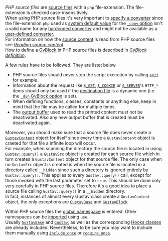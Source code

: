 *PHP source files* are [source files](Source-files) with a `php` file-extension. The file-extension is checked case-insensitively.  
When using PHP source files it's very important to [specify a converter](Gustav-core-options#_conv) since the file-extension `php` used as [system default value](GvBlock-option-default-values#_conv_default) for the [`_conv` option](Gustav-core-options#_conv) isn't a valid name for any [hardcoded converter](Converting-source-content#hardcoded-converters) and might not be available as a [user-defined converter](User-defined-converters).  
For information on how the [source content](Source-content) is read from PHP source files see [*Reading source content*](Reading-source-content).  
How to define a [GvBlock](GvBlock) in PHP source files is described in [*GvBlock definition*](GvBlock-definition).

A few rules have to be followed. They are listet below.

+   PHP source files should never stop the script execution by calling [`exit`](http://php.net/manual/en/function.exit.php) for example.
+   Information about the request like [`$_GET`](http://php.net/manual/en/reserved.variables.get.php), [`$_COOKIE`](http://php.net/manual/en/reserved.variables.cookies.php) or [`$_SERVER`](http://php.net/manual/en/reserved.variables.server.php)'s `HTTP_*` items should only be used if the [destination file](Destination-files) is a dynamic one (i.e. the [`_dyn` GvBlock option](Gustav-core-options) is set).
+   When defining functions, classes, constants or anything else, keep in mind that the file may be called for multiple times.
+   The [output buffer](http://php.net/manual/en/ref.outcontrol.php) used to read the printed content must not be deactivated. Also any new output buffer that is created must be deactivated again.

Moreover, you should make sure that a source file does never create a [`GustavContent`](API#gustavcontent) object for itself since every time a `GustavContent` object is craeted for that file a infinite loop will occur.  
For example, when scanning the directory the source file is located in using [`Gustav::query()`](Public-API%3a-Gustav#string-query--stringstring-src_directory----bool-recursive--true--arraynull-filters--null--int-filters_operator--gustavfilter_and--int-order_by--gustavorder_pub--int-min_match_score--0--bool-include_disabled--false--include_hidden_directory--false--) a [`GustavSrc`](API#gustavsrc) object is created for each source file which in turn creates a `GustavContent` object for that source file. The only case when no `GustavSrc` object is created is when the source file is located in a directory called `__hidden` since such a directory is ignored entirely by `Gustav::query()`. This applies to every `Gustav::query()` call, except for those invoked with the last parameter set to `true`. This should be done only very carefully in PHP source files. Therefore it's a good idea to place a source file calling `Gustav::query()` in a `__hidden` directory.  
In fact, instances of almost every Gustav class create a `GustavContent` object, the only exceptions are [`GustavBase`](API#gustavbase) and [`GustavBlock`](API#gustavblock).

Within PHP source files the [global namespace](http://php.net/manual/en/language.namespaces.global.php) is entered. Other namespaces can be [imported](http://php.net/manual/en/language.namespaces.importing.php) using `use`.  
Usually [`GustavBase`](API#gustavbase) and [`Gustav`](API#gustav), as well as the corresponding [Hooks classes](API#hooks-classes) are already included. Nevertheless, to be sure you may want to include them manually using [`include_once`](http://php.net/manual/en/function.include-once.php) or [`require_once`](http://php.net/manual/en/function.require-once.php).